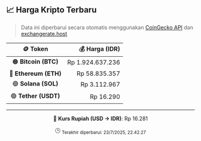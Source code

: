 

<!-- HARGA_KRIPTO -->
## 📈 Harga Kripto Terbaru

> Data ini diperbarui secara otomatis menggunakan [CoinGecko API](https://www.coingecko.com/) dan [exchangerate.host](https://exchangerate.host/)

<div align="center">

| 🪙 Token | 💰 Harga (IDR) |
|:------:|---------------:|
| 🟠 **Bitcoin (BTC)**   | Rp 1.924.637.236 |
| 🔵 **Ethereum (ETH)**  | Rp 58.835.357 |
| 🟣 **Solana (SOL)**    | Rp 3.112.967 |
| 🟢 **Tether (USDT)**   | Rp 16.290 |

---

💱 **Kurs Rupiah (USD → IDR)**: Rp 16.281

🕒 <sub>Terakhir diperbarui: 23/7/2025, 22.42.27</sub>

</div>
<!-- /HARGA_KRIPTO -->